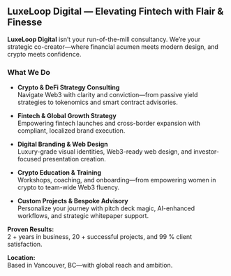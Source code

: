 ## LuxeLoop Digital — Elevating Fintech with Flair & Finesse

**LuxeLoop Digital** isn’t your run-of-the-mill consultancy. We’re your strategic co-creator—where financial acumen meets modern design, and crypto meets confidence.

### What We Do
- **Crypto & DeFi Strategy Consulting**  
  Navigate Web3 with clarity and conviction—from passive yield strategies to tokenomics and smart contract advisories.

- **Fintech & Global Growth Strategy**  
  Empowering fintech launches and cross-border expansion with compliant, localized brand execution.

- **Digital Branding & Web Design**  
  Luxury-grade visual identities, Web3-ready web design, and investor-focused presentation creation.

- **Crypto Education & Training**  
  Workshops, coaching, and onboarding—from empowering women in crypto to team-wide Web3 fluency.

- **Custom Projects & Bespoke Advisory**  
  Personalize your journey with pitch deck magic, AI-enhanced workflows, and strategic whitepaper support.

**Proven Results:**  
2 + years in business, 20 + successful projects, and 99 % client satisfaction.

**Location:**  
Based in Vancouver, BC—with global reach and ambition.
